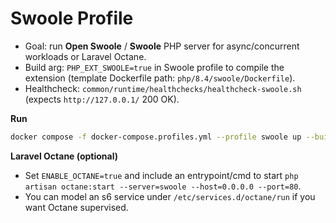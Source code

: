 # Swoole Profile

- Goal: run **Open Swoole** / **Swoole** PHP server for async/concurrent workloads or Laravel Octane.
- Build arg: `PHP_EXT_SWOOLE=true` in Swoole profile to compile the extension (template Dockerfile path: `php/8.4/swoole/Dockerfile`).
- Healthcheck: `common/runtime/healthchecks/healthcheck-swoole.sh` (expects `http://127.0.0.1/` 200 OK).

**Run**
```bash
docker compose -f docker-compose.profiles.yml --profile swoole up --build
````

**Laravel Octane (optional)**

* Set `ENABLE_OCTANE=true` and include an entrypoint/cmd to start `php artisan octane:start --server=swoole --host=0.0.0.0 --port=80`.
* You can model an s6 service under `/etc/services.d/octane/run` if you want Octane supervised.
